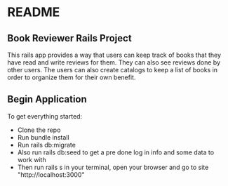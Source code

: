 # README

## Book Reviewer Rails Project

This rails app provides a way that users can keep track of books that they have read and write reviews for them. They can also see reviews done by other users. The users can also create catalogs to keep a list of books in order to organize them for their own benefit.

## Begin Application

To get everything started:
- Clone the repo<br>
- Run bundle install<br>
- Run rails db:migrate<br>
- Also run rails db:seed to get a pre done log in info and some data to work with<br>
- Then run rails s in your terminal, open your browser and go to site "http://localhost:3000"